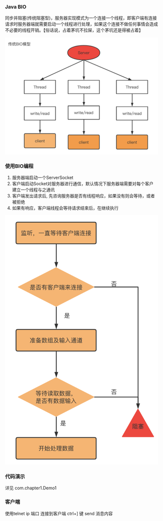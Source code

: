 ### Java BIO

同步并阻塞(传统阻塞型)，服务器实现模式为一个连接一个线程，即客户端有连接请求时服务器端就需要启动一个线程进行处理，如果这个连接不做任何事情会造成不必要的线程开销。【俗话说，占着茅坑不拉屎，这个茅坑还是得被占着】

![](../../../resources/images/img.png)

### 使用BIO编程

1. 服务器端启动一个ServerSocket
2. 客户端启动Socket对服务器进行通信，默认情况下服务器端需要对每个客户 建立一个线程与之通讯
3. 客户端发出请求后, 先咨询服务器是否有线程响应，如果没有则会等待，或者被拒绝
4. 如果有响应，客户端线程会等待请求结束后，在继续执行

![](../../../resources/images/img_1.png)

### 代码演示

详见 com.chapter1.Demo1

### 客户端

使用telnet ip 端口 连接到客户端
ctrl+] 键
send 消息内容
